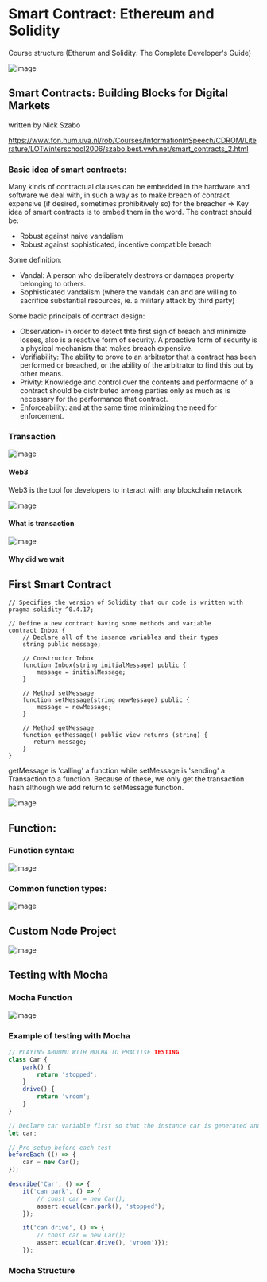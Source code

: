 # Smart Contract: Ethereum and Solidity

Course structure (Etherum and Solidity: The Complete Developer's Guide)

![image](https://user-images.githubusercontent.com/79841341/171518640-0e4f9af1-7efd-42b8-a034-9152fa16684e.png)

## Smart Contracts: Building Blocks for Digital Markets
written by Nick Szabo

https://www.fon.hum.uva.nl/rob/Courses/InformationInSpeech/CDROM/Literature/LOTwinterschool2006/szabo.best.vwh.net/smart_contracts_2.html

### Basic idea of smart contracts:

Many kinds of contractual clauses can be embedded in the hardware and software we deal with, in such a way as to make breach of contract expensive (if desired, sometimes prohibitively so) for the breacher => Key idea of smart contracts is to embed them in the word. The contract should be:
- Robust against naive vandalism
- Robust against sophisticated, incentive compatible breach

Some definition:
- Vandal: A person who deliberately destroys or damages property belonging to others.
- Sophisticated vandalism (where the vandals can and are willing to sacrifice substantial resources, ie. a military attack by third party)

Some bacic principals of contract design:
- Observation- in order to detect thte first sign of breach and minimize losses, also is a reactive form of security. A proactive form of security is a physical mechanism that makes breach expensive.
- Verifiability: The ability to prove to an arbitrator that a contract has been performed or breached, or the ability of the arbitrator to find this out by other means.
- Privity: Knowledge and control over the contents and performacne of a contract should be distributed among parties only as much as is necessary for the performance that contract.
- Enforceability: and at the same time minimizing the need for enforcement.

### Transaction

![image](https://user-images.githubusercontent.com/79841341/173215760-a752384a-c439-46c9-982c-c574e66fe780.png)

#### Web3
Web3 is the tool for developers to interact with any blockchain network

![image](https://user-images.githubusercontent.com/79841341/173216013-527e63ef-9668-4d8b-99e7-d92c3e38af0a.png)

#### What is transaction

![image](https://user-images.githubusercontent.com/79841341/173215706-07eaaeae-4a96-4543-969b-a2fd4980ef48.png)

#### Why did we wait

## First Smart Contract

```solidity
// Specifies the version of Solidity that our code is written with
pragma solidity ^0.4.17;

// Define a new contract having some methods and variable
contract Inbox {
    // Declare all of the insance variables and their types
    string public message;

    // Constructor Inbox
    function Inbox(string initialMessage) public {
        message = initialMessage;
    }

    // Method setMessage
    function setMessage(string newMessage) public {
        message = newMessage;
    }

    // Method getMessage
    function getMessage() public view returns (string) {
       return message;
    }
}
```

getMessage is 'calling' a function while setMessage is 'sending' a Transaction to a function. Because of these, we only get the transaction hash although we add return to setMessage function.

![image](https://user-images.githubusercontent.com/79841341/172404330-2b2abed7-226b-4f9b-a3ce-2d3570cea2aa.png)


## Function:

### Function syntax:

![image](https://user-images.githubusercontent.com/79841341/172398380-20f8ccf3-9d7a-42d4-8d00-f933f6c56548.png)

### Common function types:

![image](https://user-images.githubusercontent.com/79841341/172397122-4b196a04-7256-42b5-a5c2-d166f1529a4c.png)

## Custom Node Project

![image](https://user-images.githubusercontent.com/79841341/173176818-af370dbd-2120-43e6-b050-b9d58f19bf31.png)

## Testing with Mocha

### Mocha Function

![image](https://user-images.githubusercontent.com/79841341/173213365-d3f6b8ee-d8af-44e8-8103-e70f39fdb2e1.png)

### Example of testing with Mocha
```js
// PLAYING AROUND WITH MOCHA TO PRACTIsE TESTING
class Car {
	park() {
		return 'stopped';
	}
	drive() {
		return 'vroom';
	}
}

// Declare car variable first so that the instance car is generated and passed to describe
let car;

// Pre-setup before each test
beforeEach (() => {
	car = new Car();
});

describe('Car', () => {
	it('can park', () => {
		// const car = new Car();
		assert.equal(car.park(), 'stopped');
	});

	it('can drive', () => {
		// const car = new Car();
		assert.equal(car.drive(), 'vroom')});
	});
```

### Mocha Structure
